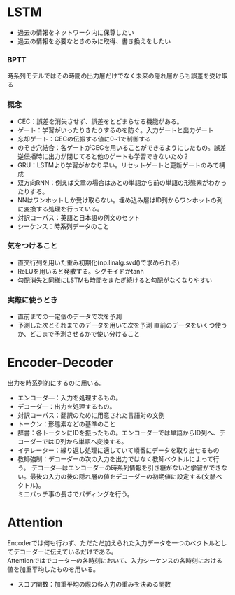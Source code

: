 # LSTM
- 過去の情報をネットワーク内に保尊したい
- 過去の情報を必要なときのみに取得、書き換えをしたい

### BPTT
時系列モデルではその時間の出力層だけでなく未来の隠れ層からも誤差を受け取る

### 概念
- CEC：誤差を消失させず、誤差をとどまらせる機能がある。
- ゲート：学習がいったりきたりするのを防ぐ。入力ゲートと出力ゲート
- 忘却ゲート：CECの伝搬する値に0~1で制御する
- のぞき穴結合：各ゲートがCECを用いることができるようにしたもの。誤差逆伝播時に出力が閉じてると他のゲートも学習できないため？
- GRU：LSTMより学習がかなり早い。リセットゲートと更新ゲートのみで構成
- 双方向RNN：例えば文章の場合はあとの単語から前の単語の形態素がわかったりする。
- NNはワンホットしか受け取らない。埋め込み層はID列からワンホットの列に変換する処理を行っている。
- 対訳コーパス：英語と日本語の例文のセット
- シーケンス：時系列データのこと

### 気をつけること
- 直交行列を用いた重み初期化(np.linalg.svd()で求められる)
- ReLUを用いると発散する。シグモイドかtanh
- 勾配消失と同様にLSTMも時間をまたぎ続けると勾配がなくなりやすい

### 実際に使うとき
- 直前までの一定個のデータで次を予測
- 予測した次とそれまでのデータを用いて次を予測
直前のデータをいくつ使うか、どこまで予測させるかで使い分けること

# Encoder-Decoder
出力を時系列的にするのに用いる。
- エンコーダ―：入力を処理するもの。
- デコーダ―：出力を処理するもの。
- 対訳コーパス：翻訳のために用意された言語対の文例
- トークン：形態素などの基準のこと
- 辞書：各トークンにIDを振ったもの。エンコーダーでは単語からID列へ、デコーダーではID列から単語へ変換する。
- イテレーター：繰り返し処理に適していて順番にデータを取り出せるもの
- 教師強制：デコーダーの次の入力を出力ではなく教師ベクトルによって行う。
デコーダ―はエンコーダーの時系列情報を引き継がないと学習ができない。最後の入力の後の隠れ層の値をデコーダーの初期値に設定する(文脈ベクトル)。  
ミニバッチ事の長さでパディングを行う。

# Attention
Encoderでは何も行わず、ただただ加えられた入力データを一つのベクトルとしてデコーダーに伝えているだけである。  
Attentionではでコーターの各時刻において、入力シーケンスの各時刻における値を加重平均したものを用いる。
- スコア関数：加重平均の際の各入力の重みを決める関数



